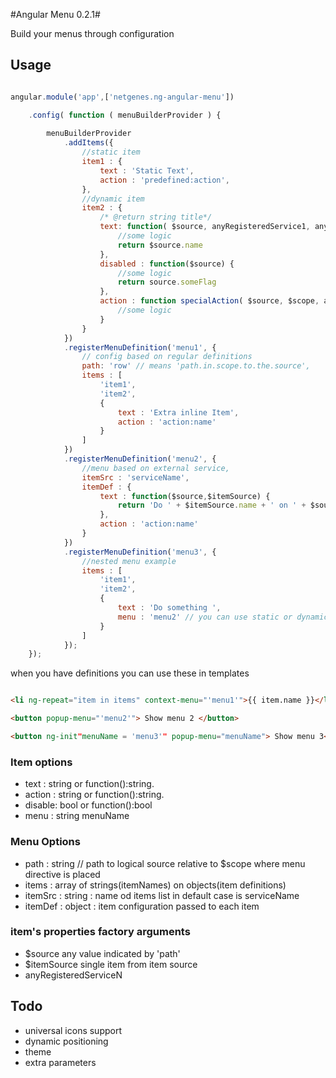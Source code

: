 #Angular Menu 0.2.1#

Build your menus through configuration
## Usage ##
```js

angular.module('app',['netgenes.ng-angular-menu'])

    .config( function ( menuBuilderProvider ) {  
        
        menuBuilderProvider
            .addItems({
                //static item
                item1 : {
                    text : 'Static Text',
                    action : 'predefined:action',
                },
                //dynamic item
                item2 : {
                    /* @return string title*/
                    text: function( $source, anyRegisteredService1, anyRegisteredServiceN) {
                        //some logic
                        return $source.name
                    },
                    disabled : function($source) {
                        //some logic
                        return source.someFlag
                    },
                    action : function specialAction( $source, $scope, anyRegisteredService1) {
                        //some logic 
                    }
                }
            })
            .registerMenuDefinition('menu1', {
                // config based on regular definitions
                path: 'row' // means 'path.in.scope.to.the.source',
                items : [
                    'item1',
                    'item2',
                    {
                        text : 'Extra inline Item',
                        action : 'action:name'
                    }
                ]
            })
            .registerMenuDefinition('menu2', {
                //menu based on external service,
                itemSrc : 'serviceName',
                itemDef : {
                    text : function($source,$itemSource) {
                        return 'Do ' + $itemSource.name + ' on ' + $source.name;
                    },
                    action : 'action:name'
                }
            })
            .registerMenuDefinition('menu3', {
                //nested menu example
                items : [
                    'item1',
                    'item2',
                    {
                        text : 'Do something ',
                        menu : 'menu2' // you can use static or dynamic menus
                    }
                ]
            });
    });

```

when you have definitions you can use these in templates

```html

<li ng-repeat="item in items" context-menu="'menu1'">{{ item.name }}</li>

<button popup-menu="'menu2'"> Show menu 2 </button>

<button ng-init"menuName = 'menu3'" popup-menu="menuName"> Show menu 3</button>

```
### Item options
- text : string or function():string.
- action : string or function():string.
- disable: bool or function():bool
- menu : string menuName

### Menu Options
- path : string // path to logical source relative to $scope where menu directive is placed
- items : array of strings(itemNames) on objects(item definitions)
- itemSrc : string : name od items list in default case is serviceName
- itemDef : object : item configuration passed to each item

### item's properties factory arguments
 - $source any value indicated by 'path'
 - $itemSource single item from item source
 - anyRegisteredServiceN

## Todo
- universal icons support
- dynamic positioning
- theme
- extra parameters
